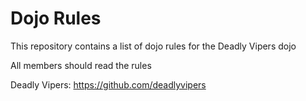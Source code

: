 Dojo Rules
==========

This repository contains a list of dojo rules for the Deadly Vipers dojo

All members should read the rules

Deadly Vipers: https://github.com/deadlyvipers